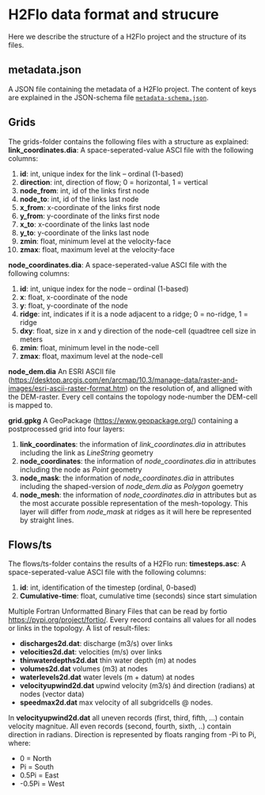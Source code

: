 # H2Flo data format and strucure
Here we describe the structure of a H2Flo project and the structure of its files.

## metadata.json
A JSON file containing the metadata of a H2Flo project. The content of keys are explained in the JSON-schema file [`metadata-schema.json`](../json-schemas/metadata-schema.json).

## Grids
The grids-folder contains the following files with a structure as explained:
**link_coordinates.dia**: A space-seperated-value ASCI file with the following columns:
 1. **id**: int, unique index for the link – ordinal (1-based)
 2. **direction**: int, direction of flow; 0 = horizontal, 1 = vertical
 3. **node_from**: int, id of the links first node
 4. **node_to**: int, id of the links last node
 5. **x_from**: x-coordinate of the links first node
 6. **y_from**: y-coordinate of the links first node
 7. **x_to**: x-coordinate of the links last node
 8. **y_to**: y-coordinate of the links last node
 9. **zmin**: float, minimum level at the velocity-face
 10. **zmax**: float, maximum level at the velocity-face

**node_coordinates.dia**: A space-seperated-value ASCI file with the following columns:
 1. **id**: int, unique index for the node – ordinal (1-based)
 2. **x**: float, x-coordinate of the node
 3. **y**: float, y-coordinate of the node
 4. **ridge**: int, indicates if it is a node adjacent to a ridge; 0 = no-ridge, 1 = ridge
 5. **dxy**: float, size in x and y direction of the node-cell (quadtree cell size in meters
 6. **zmin**: float, minimum level in the node-cell
 7. **zmax**: float, maximum level at the node-cell

**node_dem.dia** An ESRI ASCII file (https://desktop.arcgis.com/en/arcmap/10.3/manage-data/raster-and-images/esri-ascii-raster-format.htm) on the resolution of, and alligned with the DEM-raster.
Every cell contains the topology node-number the DEM-cell is mapped to.

**grid.gpkg** A GeoPackage (https://www.geopackage.org/) containing a postprocessed grid into four layers:
 1. **link_coordinates**: the information of *link_coordinates.dia* in attributes including the link as *LineString* geometry
 2. **node_coordinates**: the information of *node_coordinates.dia* in attributes including the node as *Point* geometry
 3. **node_mask**: the information of *node_coordinates.dia* in attributes including the shaped-version of *node_dem.dia* as *Polygon* goemetry
 4. **node_mesh**: the information of *node_coordinates.dia* in attributes but as the most accurate possible representation of the mesh-topology. This layer will differ from *node_mask* at ridges as it will here be represented by straight lines.

## Flows/ts
The flows/ts-folder contains the results of a H2Flo run:
**timesteps.asc**: A space-seperated-value ASCI file with the following columns:
 1. **id**: int, identification of the timestep (ordinal, 0-based)
 2. **Cumulative-time**: float, cumulative time (seconds) since start simulation

Multiple Fortran Unformatted Binary Files that can be read by fortio https://pypi.org/project/fortio/. Every record contains all values for all nodes or links in the topology. A list of result-files:
* **discharges2d.dat**: discharge (m3/s) over links
* **velocities2d.dat**: velocities (m/s) over links
* **thinwaterdepths2d.dat** thin water depth (m) at nodes
* **volumes2d.dat** volumes (m3) at nodes
* **waterlevels2d.dat** water levels (m + datum) at nodes
* **velocityupwind2d.dat** upwind velocity (m3/s) ánd direction (radians) at nodes (vector data)
* **speedmax2d.dat** max velocity of all subgridcells @ nodes.

In **velocityupwind2d.dat** all uneven records (first, third, fifth, ...) contain velocity magnitue. All even records (second, fourth, sixth, ..) contain direction in radians. Direction is represented by floats ranging from -Pi to Pi, where:
 * 0 = North
 * Pi = South
 * 0.5Pi = East
 * -0.5Pi = West